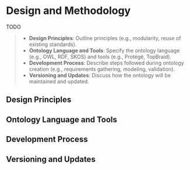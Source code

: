 # Design and Methodology
TODO
> - **Design Principles**: Outline principles (e.g., modularity, reuse of existing standards).
> - **Ontology Language and Tools**: Specify the ontology language (e.g., OWL, RDF, SKOS) and tools (e.g., Protégé, TopBraid).
> - **Development Process**: Describe steps followed during ontology creation (e.g., requirements gathering, modeling, validation).
> - **Versioning and Updates**: Discuss how the ontology will be maintained and updated.

## Design Principles

## Ontology Language and Tools

## Development Process

## Versioning and Updates

